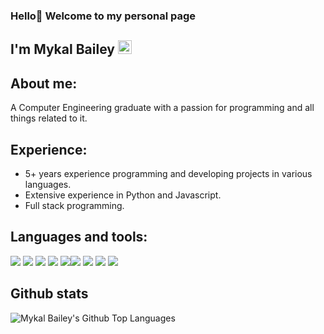 ### Hello👋  Welcome to my personal page

## I'm Mykal Bailey [<img target ="_blank" alt="mykalBailey | LinkedIn" width="22px" src="https://image.flaticon.com/icons/svg/733/733561.svg" />][linkedin]

## About me:
A Computer Engineering graduate with a passion for programming and all things related to it.  

## Experience:
- 5+ years experience programming and developing projects in various languages.  
- Extensive experience in Python and Javascript.  
- Full stack programming.  

## Languages and tools:
<img src="https://img.icons8.com/color/96/000000/python.png"/> <img src="https://img.icons8.com/color/96/000000/javascript.png"/> <img src="https://img.icons8.com/color/96/000000/html-5--v1.png"/> <img src="https://img.icons8.com/color/96/000000/css3.png"/> <img src="https://img.icons8.com/color/96/000000/bootstrap.png"/><img src="https://img.icons8.com/color/96/000000/django.png"/> <img src="https://img.icons8.com/nolan/96/flask.png"/> <img src="https://img.icons8.com/fluent/96/000000/swift.png"/> <img src="https://img.icons8.com/plasticine/100/000000/oracle-pl-sql--v3.png"/>
<br>

## Github stats
<img align="left" alt="Mykal Bailey's Github Top Languages" src="https://github-readme-stats.vercel.app/api/top-langs/?username=rasbeetech&show_icons=true&hide_border=true&hide_title=true&layout=compact&icon_color=17D778&bg_color=0d1117&text_color=e1e4e8" />

[linkedin]: https://www.linkedin.com/in/mykalbailey/
